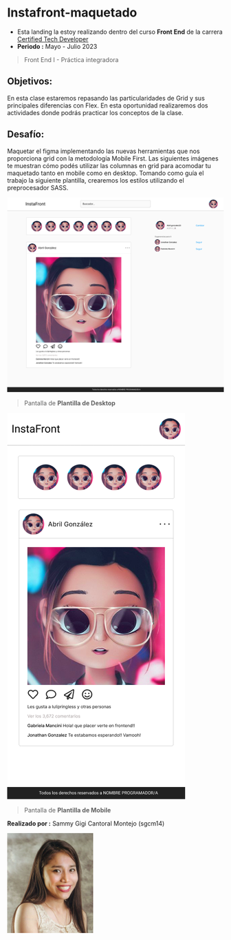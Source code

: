 Instafront-maquetado
=============
- Esta landing la estoy realizando dentro del curso **Front End** de la carrera [Certified Tech Developer](https://www.digitalhouse.com/ar/productos/programacion/certified-tech-developer "Certified Tech Developer") 
- **Periodo :** Mayo - Julio 2023
> Front End I - Práctica integradora


**Objetivos:**
--------------
En esta clase estaremos repasando las particularidades de Grid y sus principales diferencias con Flex.
En esta oportunidad realizaremos dos actividades donde podrás practicar los conceptos de la clase.


**Desafío:**
------------

Maquetar el figma implementando las nuevas herramientas que nos proporciona grid con la metodología Mobile First.
Las siguientes imágenes te muestran cómo podés utilizar las columnas en grid para acomodar tu maquetado tanto en mobile como en desktop.
 Tomando como guía el trabajo la siguiente plantilla, crearemos los estilos utilizando el preprocesador SASS.

  ![](https://raw.githubusercontent.com/sgcm14/0523C02-instaFront-maquetado/main/img/InstFront-desktop.png)
> Pantalla de **Plantilla de Desktop**

 ![](https://raw.githubusercontent.com/sgcm14/0523C02-instaFront-maquetado/main/img/InstaFront-mobile.png)
> Pantalla de **Plantilla de Mobile**



**Realizado por :** Sammy Gigi Cantoral Montejo (sgcm14)

<img src ="https://raw.githubusercontent.com/sgcm14/sgcm14/main/sammy.jpg" width="200">